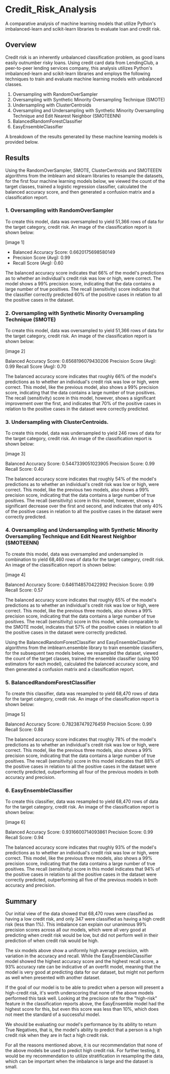 # Credit_Risk_Analysis
A comparative analysis of machine learning models that utilize Python's imbalanced-learn and scikit-learn libraries to evaluate loan and credit risk.

## Overview
Credit risk is an inherently unbalanced classification problem, as good loans easily outnumber risky loans. Using credit card data from LendingClub, a peer-to-peer lending services company, this analysis utilizes Python's imbalanced-learn and scikit-learn libraries and employs the following techniques to train and evaluate machine learning models with unbalanced classes.

1. Oversampling with RandomOverSampler
2. Oversampling with Synthetic Minority Oversampling Technique (SMOTE)
3. Undersampling with ClusterCentroids
4. Oversampling and Undersampling with Synthetic Minority Oversampling Technique and Edit Nearest Neighbor (SMOTEENN)
5. BalancedRandomForestClassifier 
6. EasyEnsembleClassifier

A breakdown of the results generated by these machine learning models is provided below.

## Results
Using the RandomOverSampler, SMOTE, ClusterCentroids and SMOTEEEN algorithms from the imblearn and sklearn libraries to resample the datasets, for the first four machine learning models below, we viewed the count of the target classes, trained a logistic regression classifier, calculated the balanced accuracy score, and then generated a confusion matrix and a classification report.

### 1. Oversampling with RandomOverSampler
To create this model, data was oversampled to yield 51,366 rows of data for the target category, credit risk. An image of the classification report is shown below:

[image 1]

* Balanced Accuracy Score: 0.6620175698580149
* Precision Score (Avg): 0.99
* Recall Score (Avg): 0.60 

The balanced accuracy score indicates that 66% of the model's predictions as to whether an individual's credit risk was low or high, were correct. The model shows a 99% precision score, indicating that the data contains a large number of true positives. The recall (sensitivity) score indicates that the classifier correctly predicted 60% of the positive cases in relation to all the positive cases in the dataset.

### 2. Oversampling with Synthetic Minority Oversampling Technique (SMOTE)
To create this model, data was oversampled to yield 51,366 rows of data for the target category, credit risk. An image of the classification report is shown below:

[image 2]

Balanced Accuracy Score: 0.6568196079430206
Precision Score (Avg): 0.99
Recall Score (Avg): 0.70

The balanced accuracy score indicates that roughly 66% of the model's predictions as to whether an individual's credit risk was low or high, were correct. This model, like the previous model, also shows a 99% precision score, indicating that the data contains a large number of true positives. The recall (sensitivity) score in this model, however, shows a significant improvement over the first, and indicates that 70% of the positive cases in relation to the positive cases in the dataset were correctly predicted.

### 3. Undersampling with ClusterCentroids.
To create this model, data was undersampled to yield 246 rows of data for the target category, credit risk. An image of the classification report is shown below:

[image 3]

Balanced Accuracy Score: 0.5447339051023905
Precision Score: 0.99
Recall Score: 0.40

The balanced accuracy score indicates that roughly 54% of the model's predictions as to whether an individual's credit risk was low or high, were correct. This model, like the previous two models, also shows a 99% precision score, indicating that the data contains a large number of true positives. The recall (sensitivity) score in this model, however, shows a significant decrease over the first and second, and indicates that only 40% of the positive cases in relation to all the positive cases in the dataset were correctly predicted.

### 4. Oversampling and Undersampling with Synthetic Minority Oversampling Technique and Edit Nearest Neighbor (SMOTEENN)
To create this model, data was oversampled and undersampled in combination to yield 68,460 rows of data for the target category, credit risk. An image of the classification report is shown below:

[image 4]

Balanced Accuracy Score: 0.6461148570422992
Precision Score: 0.99
Recall Score: 0.57

The balanced accuracy score indicates that roughly 65% of the model's predictions as to whether an individual's credit risk was low or high, were correct. This model, like the previous three models, also shows a 99% precision score, indicating that the data contains a large number of true positives. The recall (sensitivity) score in this model, while comparable to the SMOTE model, indicates that 57% of the positive cases in relation to all the positive cases in the dataset were correctly predicted.

Using the BalancedRandomForestClassifier and EasyEnsembleClassifier algorithms from the imblearn.ensemble library to train ensemble classifiers, for the subsequent two models below, we resampled the dataset, viewed the count of the target classes, trained the ensemble classifier (using 100 estimators for each model), calculated the balanced accuracy score, and then generated a confusion matrix and a classification report.

### 5. BalancedRandomForestClassifier 
To create this classifier, data was resampled to yield 68,470 rows of data for the target category, credit risk. An image of the classification report is shown below:

[image 5]

Balanced Accuracy Score: 0.782387479276459 
Precision Score: 0.99
Recall Score: 0.88

The balanced accuracy score indicates that roughly 78% of the model's predictions as to whether an individual's credit risk was low or high, were correct. This model, like the previous three models, also shows a 99% precision score, indicating that the data contains a large number of true positives. The recall (sensitivity) score in this model indicates that 88% of the positive cases in relation to all the positive cases in the dataset were correctly predicted, outperforming all four of the previous models in both accuracy and precision.

### 6. EasyEnsembleClassifier
To create this classifier, data was resampled to yield 68,470 rows of data for the target category, credit risk. An image of the classification report is shown below:

[image 6]

Balanced Accuracy Score: 0.9316600714093861
Precision Score: 0.99
Recall Score: 0.94

The balanced accuracy score indicates that roughly 93% of the model's predictions as to whether an individual's credit risk was low or high, were correct. This model, like the previous three models, also shows a 99% precision score, indicating that the data contains a large number of true positives. The recall (sensitivity) score in this model indicates that 94% of the positive cases in relation to all the positive cases in the dataset were correctly predicted, outperforming all five of the previous models in both accuracy and precision.

## Summary
Our initial view of the data showed that 68,470 rows were classified as having a low credit risk, and only 347 were classified as having a high credit risk (less than 1%). This imbalance can explain our unanimous 99% precision scores across all our models, which were all very good at predicting when credit risk would be low, but did not perform well in their prediction of when credit risk would be high.

The six models above show a uniformly high average precision, with variation in the accuracy and recall. While the EasyEnsembleClassifier model showed the highest accuracy score and the highest recall score, a 93% accuracy rate can be indicative of an overfit model, meaning that the model is very good at predicting data for our dataset, but might not perform as well when presented with another dataset.

If the goal of our model is to be able to predict when a person will present a high-credit risk, it's worth underscoring that none of the above models performed this task well. Looking at the precision rate for the "high-risk" feature in the classification reports above, the EasyEnsemble model had the highest score for this, but even this score was less than 10%, which does not meet the standard of a successful model.

We should be evaluating our model's performance by its ability to return True Negatives, that is, the model's ability to predict that a person is a high credit risk when they are in fact a high credit risk.

For all the reasons mentioned above, it is our recommendation that none of the above models be used to predict high credit risk. For further testing, it would be my recommendation to utilize stratification in resampling the data, which can be important when the imbalance is large and the dataset is small.  
